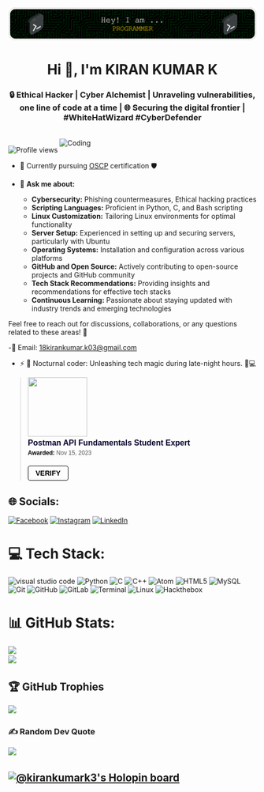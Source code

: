 <div align="center">
  <img src="https://github.com/KIRAN-KUMAR-K3/badges/blob/main/BANNER7.png" alt="Logo">
</div>

<h1 align="center">Hi 👋, I'm KIRAN KUMAR K</h1>
<h3 align="center">🔒 Ethical Hacker | Cyber Alchemist | Unraveling vulnerabilities, one line of code at a time | 🌐 Securing the digital frontier | #WhiteHatWizard #CyberDefender
</h3></br>
<img align="right" alt="Coding" width="400" src="https://media.tenor.com/rePDfDWO3XoAAAAd/hacking.gif">


<p align="left"> 
  <img src="https://komarev.com/ghpvc/?username=kiran-kumar-k3&label=Profile%20views&color=0e75b6&style=flat" alt="Profile views">
</p>

- 🔭 Currently pursuing [OSCP](https://www.offsec.com/courses/pen-200/) certification 🛡️

- 💬 **Ask me about:**
  - **Cybersecurity:** Phishing countermeasures, Ethical hacking practices
  - **Scripting Languages:** Proficient in Python, C, and Bash scripting
  - **Linux Customization:** Tailoring Linux environments for optimal functionality
  - **Server Setup:** Experienced in setting up and securing servers, particularly with Ubuntu
  - **Operating Systems:** Installation and configuration across various platforms
  - **GitHub and Open Source:** Actively contributing to open-source projects and GitHub community
  - **Tech Stack Recommendations:** Providing insights and recommendations for effective tech stacks
  - **Continuous Learning:** Passionate about staying updated with industry trends and emerging technologies

Feel free to reach out for discussions, collaborations, or any questions related to these areas! 🚀

-📧 Email: [18kirankumar.k03@gmail.com](mailto:18kirankumar.k03@gmail.com)

- ⚡ 🌟 Nocturnal coder: Unleashing tech magic during late-night hours. 🌙💻

<blockquote class="badgr-badge" style="font-family: Helvetica, Roboto, &quot;Segoe UI&quot;, Calibri, sans-serif;">
  <a href="https://api.badgr.io/public/assertions/TlcaxoaFTnSrIquRRGiThg?identity__email=18kirankumar.k03%40gmail.com">
    <img width="120px" height="120px" src="https://api.badgr.io/public/assertions/TlcaxoaFTnSrIquRRGiThg/image">
  </a>
  <p class="badgr-badge-name" style="hyphens: auto; overflow-wrap: break-word; word-wrap: break-word; margin: 0; font-size: 16px; font-weight: 600; font-style: normal; font-stretch: normal; line-height: 1.25; letter-spacing: normal; text-align: left; color: #05012c;">Postman API Fundamentals Student Expert</p>
  <p class="badgr-badge-date" style="margin: 0; font-size: 12px; font-style: normal; font-stretch: normal; line-height: 1.67; letter-spacing: normal; text-align: left; color: #555555;">
    <strong style="font-size: 12px; font-weight: bold; font-style: normal; font-stretch: normal; line-height: 1.67; letter-spacing: normal; text-align: left; color: #000;">Awarded: </strong>Nov 15, 2023
  </p>
  <p style="margin: 16px 0; padding: 0;">
    <a class="badgr-badge-verify" target="_blank" href="https://badgecheck.io?url=https%3A%2F%2Fapi.badgr.io%2Fpublic%2Fassertions%2FTlcaxoaFTnSrIquRRGiThg%3Fidentity__email%3D18kirankumar.k03%2540gmail.com&amp;identity__email=18kirankumar.k03%40gmail.com" style="box-sizing: content-box; display: flex; align-items: center; justify-content: center; margin: 0; font-size:14px; font-weight: bold; width: 48px; height: 16px; border-radius: 4px; border: solid 1px black; text-decoration: none; padding: 6px 16px; margin: 16px 0; color: black;">VERIFY</a>
  </p>
</blockquote>

## 🌐 Socials:
[![Facebook](https://img.shields.io/badge/Facebook-%231877F2.svg?logo=Facebook&logoColor=white)](https://www.facebook.com/kirankumar.k.56211)
[![Instagram](https://img.shields.io/badge/Instagram-%23E4405F.svg?logo=Instagram&logoColor=white)](https://instagram.com/kirankumar.k0000)
[![LinkedIn](https://img.shields.io/badge/LinkedIn-%230077B5.svg?logo=linkedin&logoColor=white)](https://linkedin.com/in/kiran-kumar-k3)

# 💻 Tech Stack:

![visual studio code](https://img.shields.io/badge/-vscode-333333?style=flat&logo=C%2B%2B&logoColor=vscode)
![Python](https://img.shields.io/badge/-Python-333333?style=flat&logo=python)
![C](https://img.shields.io/badge/-C-333333?style=flat&logo=C%2B%2B&logoColor=C)
![C++](https://img.shields.io/badge/-C++-333333?style=flat&logo=C%2B%2B&logoColor=C++)
![Atom](https://img.shields.io/badge/-Atom-333333?style=flat&logo=C%2B%2B&logoColor=react)
![HTML5](https://img.shields.io/badge/-HTML5-333333?style=flat&logo=HTML5)
![MySQL](https://img.shields.io/badge/-MySQL-333333?style=flat&logo=MySQL)
![Git](https://img.shields.io/badge/-Git-333333?style=flat&logo=C%2B%2B&logoColor=Git)
![GitHub](https://img.shields.io/badge/-GitHub-333333?style=flat&logo=GitHub)
![GitLab](https://img.shields.io/badge/-GitLab-333333?style=flat&logo=GitLab)
![Terminal](https://img.shields.io/badge/-Terminal-333333?style=flat&logo=Terminal)
![Linux](https://img.shields.io/badge/-Linux-333333?style=flat&logo=Linux)
![Hackthebox](https://img.shields.io/badge/-Hackthebox-333333?style=flat&logo=Hackthebox)

# 📊 GitHub Stats:
![](https://github-readme-streak-stats.herokuapp.com/?user=KIRAN-KUMAR-K3&theme=highcontrast&hide_border=false)<br/>
![](https://github-readme-stats.vercel.app/api/top-langs/?username=KIRAN-KUMAR-K3&theme=highcontrast&hide_border=false&include_all_commits=false&count_private=false&layout=compact)

## 🏆 GitHub Trophies
![](https://github-profile-trophy.vercel.app/?username=KIRAN-KUMAR-K3&theme=juicyfresh&no-frame=false&no-bg=false&margin-w=4)

### ✍️ Random Dev Quote
![](https://quotes-github-readme.vercel.app/api?type=horizontal&theme=radical)


[![@kirankumark3's Holopin board](https://holopin.me/kirankumark3)](https://holopin.io/@kirankumark3)
---
